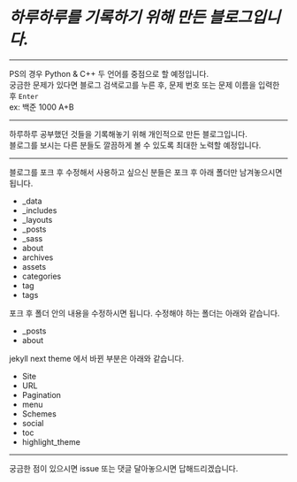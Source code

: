 # **_하루하루를 기록하기 위해 만든 블로그입니다._**

<hr>

PS의 경우 Python & C++ 두 언어를 중점으로 할 예정입니다.  
궁금한 문제가 있다면 블로그 검색로고를 누른 후, 문제 번호 또는 문제 이름을 입력한 후 `Enter`  
ex: 백준 1000 A+B

<hr>

하루하루 공부했던 것들을 기록해놓기 위해 개인적으로 만든 블로그입니다.  
블로그를 보시는 다른 분들도 깔끔하게 볼 수 있도록 최대한 노력할 예정입니다.

<hr>

블로그를 포크 후 수정해서 사용하고 싶으신 분들은 포크 후 아래 폴더만 남겨놓으시면 됩니다.

- \_data
- \_includes
- \_layouts
- \_posts
- \_sass
- about
- archives
- assets
- categories
- tag
- tags

포크 후 폴더 안의 내용을 수정하시면 됩니다. 수정해야 하는 폴더는 아래와 같습니다.

- \_posts
- about

jekyll next theme 에서 바뀐 부분은 아래와 같습니다.

- Site
- URL
- Pagination
- menu
- Schemes
- social
- toc
- highlight_theme

<hr>

궁금한 점이 있으시면 issue 또는 댓글 달아놓으시면 답해드리겠습니다.
